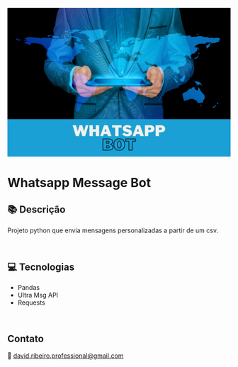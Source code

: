 ![Imagem de um homem de terno segurando um table e projetando um olograma do mapa múndi](.github/banner.png)

# Whatsapp Message Bot

## 📚 Descrição

Projeto python que envia mensagens personalizadas a partir de um csv.

<br/>

## 💻 Tecnologias

- Pandas
- Ultra Msg API
- Requests

<br/>

## Contato

📩 <david.ribeiro.professional@gmail.com>
